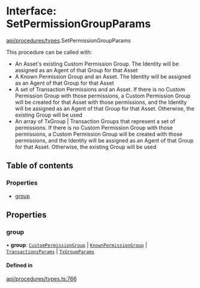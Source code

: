 # Interface: SetPermissionGroupParams

[api/procedures/types](../wiki/api.procedures.types).SetPermissionGroupParams

This procedure can be called with:
  - An Asset's existing Custom Permission Group. The Identity will be assigned as an Agent of that Group for that Asset
  - A Known Permission Group and an Asset. The Identity will be assigned as an Agent of that Group for that Asset
  - A set of Transaction Permissions and an Asset. If there is no Custom Permission Group with those permissions, a Custom Permission Group will be created for that Asset with those permissions, and
    the Identity will be assigned as an Agent of that Group for that Asset. Otherwise, the existing Group will be used
  - An array of TxGroup | Transaction Groups that represent a set of permissions. If there is no Custom Permission Group with those permissions, a Custom Permission Group will be created with those permissions, and
    the Identity will be assigned as an Agent of that Group for that Asset. Otherwise, the existing Group will be used

## Table of contents

### Properties

- [group](../wiki/api.procedures.types.SetPermissionGroupParams#group)

## Properties

### group

• **group**: [`CustomPermissionGroup`](../wiki/api.entities.CustomPermissionGroup.CustomPermissionGroup) \| [`KnownPermissionGroup`](../wiki/api.entities.KnownPermissionGroup.KnownPermissionGroup) \| [`TransactionsParams`](../wiki/api.procedures.types.TransactionsParams) \| [`TxGroupParams`](../wiki/api.procedures.types.TxGroupParams)

#### Defined in

[api/procedures/types.ts:766](https://github.com/PolymathNetwork/polymesh-sdk/blob/c37bc05d/src/api/procedures/types.ts#L766)
